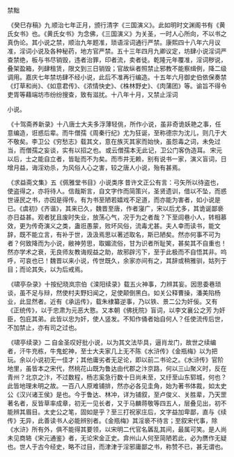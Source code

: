 禁黜

  

  

 《癸巳存稿》九 顺治七年正月，颁行清字《三国演义》。此如明时文渊阁书有《黄氏女书》也。《黄氏女书》为念佛，《三国演义》为关圣，一时人心所向，不以书之真伪论。其小说之禁，顺治九年题准，琐语淫词通行严禁。康熙四十八年六月议准，淫词小说及各种秘药，地方官严禁。五十三年四月九卿议定，坊肆小说淫词严查禁绝，板与书尽销毁，违者治罪，印者流，卖者徒。乾隆元年覆准，淫词秽说，叠架盈箱，列肆租赁，限文到三日销毁；官故纵者照禁止邪教不能察缉例，降二级调用。嘉庆七年禁坊肆不经小说，此后不准再行编造。十五年六月御史伯依保奏禁《灯草和尚》、《如意君传》、《浓情快史》、《株林野史》、《肉蒲团》等。谕旨不得令吏胥等藉端坊市纷纷搜查，致有滋扰。十八年十月，又禁止淫词

小说。

 《十驾斋养新录》十八唐士大夫多浮薄轻佻，所作小说，虽非奇诡妖艳之事，任意编造，诳惑后辈。而牛僧孺《周秦行纪》尤为狂诞，至称德宗为沈儿，则几于大不敬矣。李卫公《穷愁志》载其文，意在族灭其家而始快，虽怨毒之词，未免过当，而僧孺之妄谈，实有以招之也。 或云僧孺本无此记，卫公门客伪造耳。 宋元以后，士之能自立者，皆耻而不为矣。而市井无赖，别有说书一家，演义盲词，日增月益，诲淫劝杀，为风俗人心之害，较之唐人小说，殆有甚焉。

 《求益斋文集》五《佩雅堂书目》小说类序 昔许文正公有言：弓矢所以待盗也，使盗得之，亦将待人。信哉斯言，自文字作而简策兴，圣贤遗训，借以不坠，而惑世诬民之书，亦因是得传。有为书至陋若嬉戏不足道，而亦能为害者，如小说是已。《虞初》《齐谐》，其来已久，魏晋至唐，作者寖广，宋以后尤多，其诡诞鄙亵亦日益甚。观者犹且废时失业，放荡心气，况于为之者哉？下至闾巷小人，转相慕效，更为传奇演义之类，蛊诳愚蒙，败坏风俗，流毒尤甚。夫人幸而读书，能文辞，既不能立言，有补于世，汲汲焉思以著述取名，斯已陋矣。然亦何事不可为者？何致降而为小说，敝神劳思，取媚流俗，甘为识者所耻笑，甚矣其不自重也！然亦学术之衰，无良师友教诲规益之助，故邪辟污下，至于此极而不自悟其非。呜呼，可哀也已！魏晋以来小说，传世既久，余家亦间有之，其辞或稍雅驯，姑列于目；而论其失，以为后戒焉。

 《啸亭杂录》十按纪晓岚宗伯《滦阳续录》载五火神事，力辨其妄。因思委巷琐谈，虽不足与辩，然使村夫野妇闻之，足使颠倒黑白。如关公释曹操，潘美陷杨业，此显然者。近有《承运传》，载朱棣纂逆事，乃以铁、景二公为奸佞。又有《正统传》，以于忠肃为元恶大憝。又本朝《佛抚院》盲词，以李文襄公 之芳 为奸臣，包庇其弟。此皆以忠为奸，使人竖发。不知作俑者始自何人？任使流传后世，不加禁止，亦有司之过也。

 《啸亭续录》二 自金圣叹好批小说，以为其文法毕具，逼肖龙门，故世之续编者，汗牛充栋，牛鬼蛇神，至士大夫家几上无不陈《水浒传》《金瓶梅》以为把玩。余以小说初无一佳才；其他庸劣者无足论，即以前二书论之。《水浒传》官阶地里，虽皆本之宋代，然桃花山既为鲁达由代郡之汴京路，何以三山聚义时，反在青州？北京之汴，不过数程，杨志奚急行数十日尚未至，又纡至山东郓城，何也？此皆地理未明之故。一百八人原难铺排，然亦必各见圭角，始为著书体裁，如太史公《汉兴诸王侯》是也。今于鲁达、林冲，详为铺叙，至卢俊义、关胜辈，乃天罡著名者，反皆草率成章，初无一见长者，又于马麟蒋敬等四五人，层叠见出，初不能辨其眉目。太史公之笔，固如是乎？至三打祝家庄后，文字益加卑鄙，直与《续传》无异，此善读书人必能辨别者。《金瓶梅》其淫亵不待言；至叙宋代事，除《水浒》所有外，俱不能得其要领，以宋明二代官名羼乱其间，最属可笑。是人尚未见商辂《宋元通鉴》者，无论宋金正史。弇州山人何至简陋若此，必为赝作无疑也。世人于古今经史，略不过目，而津津于淫邪庸鄙之书，称赞不已，甚无谓也。